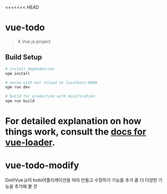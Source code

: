 
<<<<<<< HEAD
# vue-todo

> A Vue.js project

## Build Setup

``` bash
# install dependencies
npm install

# serve with hot reload at localhost:8080
npm run dev

# build for production with minification
npm run build
```

For detailed explanation on how things work, consult the [docs for vue-loader](http://vuejs.github.io/vue-loader).
=======
# vue-todo-modify
Doit!Vue.js의 todo어플리케이션을 따라 만들고 수정하기 기능을 추가
좀 더 다양한 기능을 추가해 볼 것

